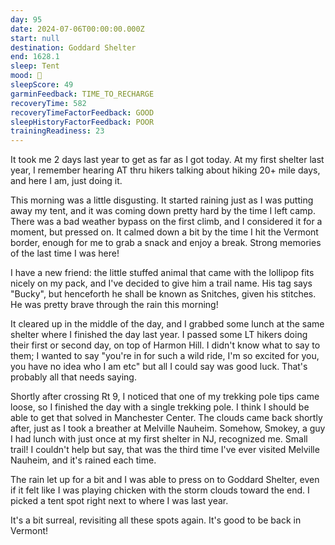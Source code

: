 ```yaml
---
day: 95
date: 2024-07-06T00:00:00.000Z
start: null
destination: Goddard Shelter
end: 1628.1
sleep: Tent
mood: 🙂
sleepScore: 49
garminFeedback: TIME_TO_RECHARGE
recoveryTime: 582
recoveryTimeFactorFeedback: GOOD
sleepHistoryFactorFeedback: POOR
trainingReadiness: 23
---
```

It took me 2 days last year to get as far as I got today. At my first shelter last year, I remember hearing AT thru hikers talking about hiking 20+ mile days, and here I am, just doing it.

This morning was a little disgusting. It started raining just as I was putting away my tent, and it was coming down pretty hard by the time I left camp. There was a bad weather bypass on the first climb, and I considered it for a moment, but pressed on. It calmed down a bit by the time I hit the Vermont border, enough for me to grab a snack and enjoy a break. Strong memories of the last time I was here!

I have a new friend: the little stuffed animal that came with the lollipop fits nicely on my pack, and I've decided to give him a trail name. His tag says "Bucky", but henceforth he shall be known as Snitches, given his stitches. He was pretty brave through the rain this morning!

It cleared up in the middle of the day, and I grabbed some lunch at the same shelter where I finished the day last year. I passed some LT hikers doing their first or second day, on top of Harmon Hill. I didn't know what to say to them; I wanted to say "you're in for such a wild ride, I'm so excited for you, you have no idea who I am etc" but all I could say was good luck. That's probably all that needs saying.

Shortly after crossing Rt 9, I noticed that one of my trekking pole tips came loose, so I finished the day with a single trekking pole. I think I should be able to get that solved in Manchester Center. The clouds came back shortly after, just as I took a breather at Melville Nauheim. Somehow, Smokey, a guy I had lunch with just once at my first shelter in NJ, recognized me. Small trail! I couldn't help but say, that was the third time I've ever visited Melville Nauheim, and it's rained each time.

The rain let up for a bit and I was able to press on to Goddard Shelter, even if it felt like I was playing chicken with the storm clouds toward the end. I picked a tent spot right next to where I was last year.

It's a bit surreal, revisiting all these spots again. It's good to be back in Vermont!
